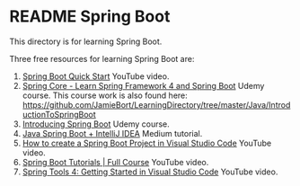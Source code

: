 # README Spring Boot

This directory is for learning Spring Boot.

Three free resources for learning Spring Boot are:
1. [Spring Boot Quick Start](https://www.youtube.com/playlist?list=PLqq-6Pq4lTTbx8p2oCgcAQGQyqN8XeA1x) YouTube video.
2. [Spring Core - Learn Spring Framework 4 and Spring Boot](https://www.udemy.com/cart/subscribe/course/724502/) Udemy course. This course work is also found here: https://github.com/JamieBort/LearningDirectory/tree/master/Java/IntroductionToSpringBoot
3. [Introducing Spring Boot](https://www.udemy.com/course/spring-boot-getting-started/learn/lecture/4538362#overview) Udemy course.
4. [Java Spring Boot + IntelliJ IDEA](https://medium.com/danielpadua/java-spring-boot-intellij-idea-b919b0097a0) Medium tutorial.
5. [How to create a Spring Boot Project in Visual Studio Code](https://www.youtube.com/watch?v=5mpHejytgFE) YouTube video.
6. [Spring Boot Tutorials | Full Course](https://www.youtube.com/watch?v=35EQXmHKZYs) YouTube video.
7. [Spring Tools 4: Getting Started in Visual Studio Code](https://www.youtube.com/watch?v=epDPEphSYSI) YouTube video.